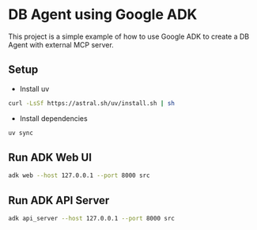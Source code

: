 # DB Agent using Google ADK

This project is a simple example of how to use Google ADK to create a DB Agent with external MCP server.

## Setup

- Install uv

```bash
curl -LsSf https://astral.sh/uv/install.sh | sh
```

- Install dependencies

```bash
uv sync
```

## Run ADK Web UI

```bash
adk web --host 127.0.0.1 --port 8000 src
```

## Run ADK API Server

```bash
adk api_server --host 127.0.0.1 --port 8000 src
```
